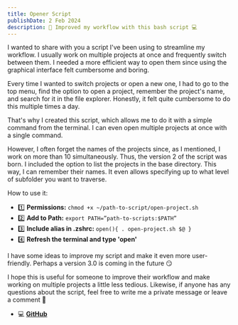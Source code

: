 ```yaml
---
title: Opener Script
publishDate: 2 Feb 2024
description: 🚀 Improved my workflow with this bash script 💻
---
```


I wanted to share with you a script I've been using to streamline my workflow. I usually work on multiple projects at once and frequently switch between them. I needed a more efficient way to open them since using the graphical interface felt cumbersome and boring.

Every time I wanted to switch projects or open a new one, I had to go to the top menu, find the option to open a project, remember the project's name, and search for it in the file explorer. Honestly, it felt quite cumbersome to do this multiple times a day.

That's why I created this script, which allows me to do it with a simple command from the terminal. I can even open multiple projects at once with a single command.

However, I often forget the names of the projects since, as I mentioned, I work on more than 10 simultaneously. Thus, the version 2 of the script was born. I included the option to list the projects in the base directory. This way, I can remember their names. It even allows specifying up to what level of subfolder you want to traverse.

How to use it:

- 1️⃣ **Permissions:** `chmod +x ~/path-to-script/open-project.sh`
- 2️⃣ **Add to Path:** `export PATH=”path-to-scripts:$PATH”`
- 3️⃣ **Include alias in .zshrc:** `open(){ . open-project.sh $@ }`
- 4️⃣ **Refresh the terminal and type 'open'**

I have some ideas to improve my script and make it even more user-friendly. Perhaps a version 3.0 is coming in the future 😏

I hope this is useful for someone to improve their workflow and make working on multiple projects a little less tedious. Likewise, if anyone has any questions about the script, feel free to write me a private message or leave a comment 🙂

- 💻 [**GitHub**](https://github.com/N0M4D-D3V/bash-script)
